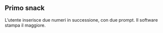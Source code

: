 ## Primo snack
L’utente inserisce due numeri in successione, con due prompt.
Il software stampa il maggiore. 

